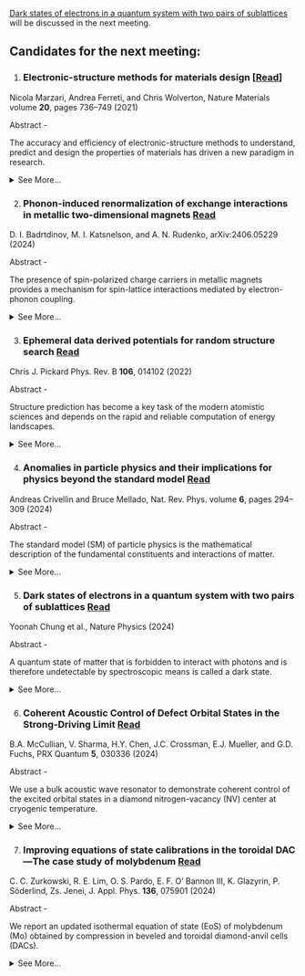 [Dark states of electrons in a quantum system with two pairs of sublattices](https://www.nature.com/articles/s41567-024-02586-x) will be discussed in the next meeting.

## Candidates for the next meeting:

1. ### Electronic-structure methods for materials design [[Read](https://www.nature.com/articles/s41563-021-01013c-3)]
Nicola Marzari, Andrea Ferreti, and Chris Wolverton, Nature Materials volume **20**, pages 736–749 (2021)

Abstract -

The accuracy and efficiency of electronic-structure methods to understand, predict and design the properties of materials has driven a new paradigm in research.
<details>
<summary>See More...</summary>

Simulations can greatly accelerate the identification, characterization and optimization of materials, with this acceleration driven by continuous progress in theory, algorithms and hardware, and by adaptation of concepts and tools from computer science. Nevertheless, the capability to identify and characterize materials relies on the predictive accuracy of the underlying physical descriptions, and on the ability to capture the complexity of realistic systems. We provide here an overview of electronic-structure methods, of their application to the prediction of materials properties, and of the different strategies employed towards the broader goals of materials design and discovery.
</details>

2. ### Phonon-induced renormalization of exchange interactions in metallic two-dimensional magnets [Read](https://arxiv.org/abs/2406.05229)
D. I. Badrtdinov, M. I. Katsnelson, and A. N. Rudenko, arXiv:2406.05229 (2024)

Abstract - 

The presence of spin-polarized charge carriers in metallic magnets provides a mechanism for spin-lattice interactions mediated by electron-phonon coupling.

<details>
<summary>See More...</summary>
Here, we present a theory of this mechanism used to estimate its effect on the exchange interactions in 2D magnets. Starting from a square lattice model at half filling, we show that the presence of electron-phonon coupling with equilibrium phonon distribution leads to a notable suppression of exchange interactions with temperature. We then apply our approach to the prototypical 2D metallic ferromagnet, Fe3GeTe2, with moderate electron-phonon coupling. We find that the exchange interactions undergo a renormalization, leading to a softening of the magnon modes, and suppression of the Curie temperature by ∼10\%. We expect that this effect can be further enhanced in systems with strong electron-phonon coupling, as well as for non-equilibrium distribution of phonons induced by strong laser fields or charge currents.
</details>

3. ### Ephemeral data derived potentials for random structure search [Read](https://journals.aps.org/prb/abstract/10.1103/PhysRevB.106.014102)

Chris J. Pickard Phys. Rev. B **106**, 014102 (2022)

Abstract - 

Structure prediction has become a key task of the modern atomistic sciences and depends on the rapid and reliable computation of energy landscapes. 
<details>
<summary>See More...</summary>
First-principles density functional based calculations are highly reliable, faithfully describing entire energy landscapes. They are, however, computationally intensive and slow compared to interatomic potentials. Great progress has been made in the development of machine learning, or data derived, potentials, which promise to describe entire energy landscapes at first-principles quality. Compared to first-principles approaches, their preparation can be time consuming and delay searching. Ab initio random structure searching (AIRSS) is a straightforward and powerful approach to structure prediction, based on the stochastic generation of sensible initial structures and their repeated local optimization. Here, a scheme, compatible with AIRSS, for the rapid construction of disposable, or ephemeral, data derived potentials (EDDPs) is described. These potentials are constructed using a homogeneous, separable many-body environment vector and iterative neural network fits, sparsely combined through non-negative least squares. The approach is first tested on methane, boron nitride, elemental boron, and urea. In the case of boron, an EDDP generated using data from small unit cells is used to rediscover the complex 𝛾-boron structure without recourse to symmetry or fragments. Finally, an EDDP generated for silane (```math $SiH_4$```) at 500 GPa enables the discovery of an extremely complex, dense structure which significantly modifies silane's high pressure phase diagram. This has implications for the theoretical exploration for high temperature superconductivity in dense hydrides, which have so far largely depended on searches in smaller unit cells.
</details>

4. ### Anomalies in particle physics and their implications for physics beyond the standard model [Read](https://www.nature.com/articles/s42254-024-00703-6)

Andreas Crivellin and Bruce Mellado, Nat. Rev. Phys. volume **6**, pages 294–309 (2024)

Abstract - 

The standard model (SM) of particle physics is the mathematical description of the fundamental constituents and interactions of matter. 
<details>
<summary>See More...</summary>
Its last missing particle, the Higgs boson, was observed in 2012. However, there are several phenomena that the SM cannot account for (such as dark-matter particles, or non-vanishing neutrino masses), neither does it describe gravity. There must be more to discover, to extend the SM into a full description of nature. Here we review the hints of new physics, called anomalies, that are seen for various interactions as discrepancies between standard-model predictions and experimental measurements. We consider both direct high-energy searches for new particles at the Large Hadron Collider at CERN and indirect low-energy precision experiments. These anomalies span an energy scale of more than four orders of magnitude: from the mass of the proton, to the electroweak scale (approximately the mass of the Higgs boson), to the teraelectronvolt scale, which is the highest scale directly accessible at the Large Hadron Collider. We discuss the experimental and theoretical status of various anomalies and summarize possible explanations in terms of new particles and new interactions as well as discovery prospects. We suggest, in particular, that new additional Higgs bosons and so-called leptoquarks are promising candidates for extending the standard model.
</details>

5. ### Dark states of electrons in a quantum system with two pairs of sublattices [Read](https://www.nature.com/articles/s41567-024-02586-x)

Yoonah Chung et al., Nature Physics (2024)

Abstract -

A quantum state of matter that is forbidden to interact with photons and is therefore undetectable by spectroscopic means is called a dark state. 
<details>
<summary>See More...</summary>
This basic concept can be applied to condensed matter where it suggests that a whole band of quantum states could be undetectable across a full Brillouin zone. Here we report the discovery of such condensed-matter dark states in palladium diselenide as a model system that has two pairs of sublattices in the primitive cell. By using angle-resolved photoemission spectroscopy, we find valence bands that are practically unobservable over the whole Brillouin zone at any photon energy, polarization and scattering plane. Our model shows that two pairs of sublattices located at half-translation positions and related by multiple glide-mirror symmetries make their relative quantum phases polarized into only four kinds, three of which become dark due to double destructive interference. This mechanism is generic to other systems with two pairs of sublattices, and we show how the phenomena observed in cuprates, lead halide perovskites and density wave systems can be resolved by the mechanism of dark states. Our results suggest that the sublattice degree of freedom, which has been overlooked so far, should be considered in the study of correlated phenomena and optoelectronic characteristics.
</details>

6. ### Coherent Acoustic Control of Defect Orbital States in the Strong-Driving Limit [Read](https://journals.aps.org/prxquantum/abstract/10.1103/PRXQuantum.5.030336)

B.A. McCullian, V. Sharma, H.Y. Chen, J.C. Crossman, E.J. Mueller, and G.D. Fuchs, PRX Quantum **5**, 030336 (2024)

Abstract - 

We use a bulk acoustic wave resonator to demonstrate coherent control of the excited orbital states in a diamond nitrogen-vacancy (NV) center at cryogenic temperature. 
<details>
<summary>See More...</summary>
Coherent quantum control is an essential tool for understanding and mitigating decoherence. Moreover, characterizing and controlling orbital states is a central challenge for quantum networking, where optical coherence is tied to orbital coherence. We study resonant multiphonon orbital Rabi oscillations in both the frequency and time domain, extracting the strength of the orbital-phonon interactions and the coherence of the acoustically driven orbital states. We reach the strong-driving limit, where the physics is dominated by the coupling induced by the acoustic waves. We find agreement between our measurements, quantum master-equation simulations, and a Landau-Zener transition model in the strong-driving limit. Using perturbation theory, we derive an expression for the orbital Rabi frequency versus the acoustic drive strength that is nonperturbative in the drive strength and agrees well with our measurements for all acoustic powers. Motivated by continuous-wave spin-resonance-based decoherence protection schemes, we model the orbital decoherence and find good agreement between our model and our measured few-to-several-nanoseconds orbital decoherence times. We discuss the outlook for orbital decoherence protection.
</details>

7. ### Improving equations of state calibrations in the toroidal DAC—The case study of molybdenum [Read](https://doi.org/10.1063/5.0223794)
C. C. Zurkowski, R. E. Lim, O. S. Pardo, E. F. O’ Bannon III, K. Glazyrin, P. Söderlind, Zs. Jenei, J. Appl. Phys. **136**, 075901 (2024)

Abstract - 

We report an updated isothermal equation of state (EoS) of molybdenum (Mo) obtained by compression in beveled and toroidal diamond-anvil cells (DACs). 
<details>
<summary>See More...</summary>
For an improved compression environment, we developed a copper (Cu) pressure-transmitting medium (PTM) for the toroidal diamond-anvil cell samples, as it is a soft metal compared to Mo with a well calibrated EoS. A Ne PTM was used for the conventional beveled DAC samples. The unit-cell volumes of Mo were measured to 336(1) GPa in the Cu PTM and 231.2(6) GPa in the Ne PTM at room temperature. We additionally calculated elastic stiffness and compliance constants and evaluated the uniaxial stress of Mo and Cu with pressure. A new EoS for Mo is presented from data collected in all sample environments and compared to our theoretical predictions as well as previous compression studies of Mo. The (200) lattice plane of Mo produced the lowest volumes across the pressure range of this study for all compression environments, suggesting that it is less affected by nonhydrostatic stresses in the DAC compared to the other observed diffraction planes. The presented Mo EoS is compatible with extrapolations of EoS fits of Mo in helium (He) within ∼1% at 330 GPa. Results from this work demonstrate that compressing a sample in a softer metal in the toroidal DAC can improve the compression environment and result in measured sample volumes comparable to those collected in noble-gas media at multi-megabar conditions.
<details>
